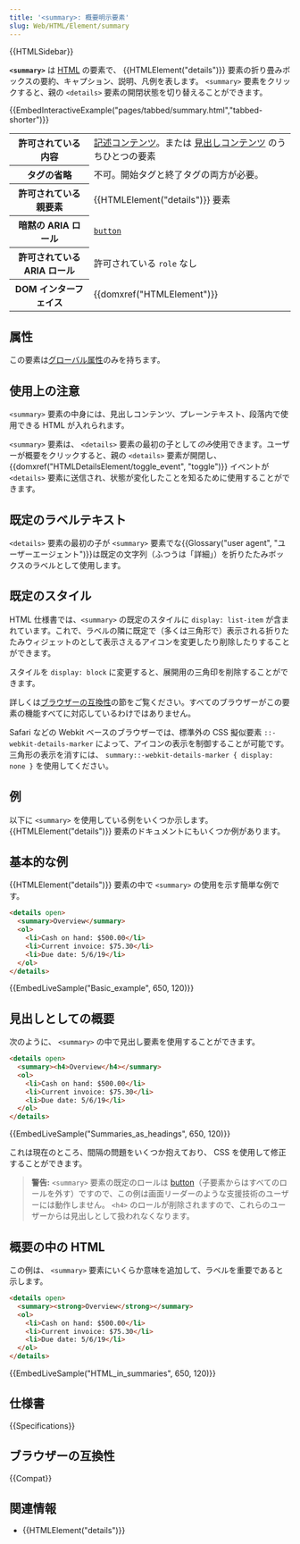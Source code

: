 ```yaml
---
title: '<summary>: 概要明示要素'
slug: Web/HTML/Element/summary
---
```


{{HTMLSidebar}}

**`<summary>`** は [HTML](/ja/docs/Web/HTML) の要素で、 {{HTMLElement("details")}} 要素の折り畳みボックスの要約、キャプション、説明、凡例を表します。 `<summary>` 要素をクリックすると、親の `<details>` 要素の開閉状態を切り替えることができます。

{{EmbedInteractiveExample("pages/tabbed/summary.html","tabbed-shorter")}}

<table class="properties">
  <tbody>
    <tr>
      <th scope="row">許可されている内容</th>
      <td>
        <a href="/ja/docs/Web/Guide/HTML/Content_categories#記述コンテンツ">記述コンテンツ</a>。または <a href="/ja/docs/Web/Guide/HTML/Content_categories#見出しコンテンツ">見出しコンテンツ</a> のうちひとつの要素
      </td>
    </tr>
    <tr>
      <th scope="row">タグの省略</th>
      <td>不可。開始タグと終了タグの両方が必要。</td>
    </tr>
    <tr>
      <th scope="row">許可されている親要素</th>
      <td>{{HTMLElement("details")}} 要素</td>
    </tr>
    <tr>
      <th scope="row">暗黙の ARIA ロール</th>
      <td>
        <code><a href="/ja/docs/Web/Accessibility/ARIA/Roles/button_role">button</a></code>
      </td>
    </tr>
    <tr>
      <th scope="row">許可されている ARIA ロール</th>
      <td>許可されている <code>role</code> なし</td>
    </tr>
    <tr>
      <th scope="row">DOM インターフェイス</th>
      <td>{{domxref("HTMLElement")}}</td>
    </tr>
  </tbody>
</table>

## 属性

この要素は[グローバル属性](/ja/docs/Web/HTML/Global_attributes)のみを持ちます。

## 使用上の注意

`<summary>` 要素の中身には、見出しコンテンツ、プレーンテキスト、段落内で使用できる HTML が入れられます。

`<summary>` 要素は、 `<details>` 要素の最初の子として*のみ*使用できます。ユーザーが概要をクリックすると、親の `<details>` 要素が開閉し、 {{domxref("HTMLDetailsElement/toggle_event", "toggle")}} イベントが `<details>` 要素に送信され、状態が変化したことを知るために使用することができます。

## 既定のラベルテキスト

`<details>` 要素の最初の子が `<summary>` 要素でな{{Glossary("user agent", "ユーザーエージェント")}}は既定の文字列（ふつうは「詳細」）を折りたたみボックスのラベルとして使用します。

## 既定のスタイル

HTML 仕様書では、`<summary>` の既定のスタイルに `display: list-item` が含まれています。これで、ラベルの隣に既定で（多くは三角形で）表示される折りたたみウィジェットのとして表示さえるアイコンを変更したり削除したりすることができます。

スタイルを `display: block` に変更すると、展開用の三角印を削除することができます。

詳しくは[ブラウザーの互換性](#ブラウザーの互換性)の節をご覧ください。すべてのブラウザーがこの要素の機能すべてに対応しているわけではありません。

Safari などの Webkit ベースのブラウザーでは、標準外の CSS 擬似要素 `::-webkit-details-marker` によって、アイコンの表示を制御することが可能です。三角形の表示を消すには、 `summary::-webkit-details-marker { display: none }` を使用してください。

## 例

以下に `<summary>` を使用している例をいくつか示します。 {{HTMLElement("details")}} 要素のドキュメントにもいくつか例があります。

## 基本的な例

{{HTMLElement("details")}} 要素の中で `<summary>` の使用を示す簡単な例です。

```html
<details open>
  <summary>Overview</summary>
  <ol>
    <li>Cash on hand: $500.00</li>
    <li>Current invoice: $75.30</li>
    <li>Due date: 5/6/19</li>
  </ol>
</details>
```

{{EmbedLiveSample("Basic_example", 650, 120)}}

## 見出しとしての概要

次のように、 `<summary>` の中で見出し要素を使用することができます。

```html
<details open>
  <summary><h4>Overview</h4></summary>
  <ol>
    <li>Cash on hand: $500.00</li>
    <li>Current invoice: $75.30</li>
    <li>Due date: 5/6/19</li>
  </ol>
</details>
```

{{EmbedLiveSample("Summaries_as_headings", 650, 120)}}

これは現在のところ、間隔の問題をいくつか抱えており、 CSS を使用して修正することができます。

> **警告:** `<summary>` 要素の既定のロールは [button](/ja/docs/Web/Accessibility/ARIA/Roles/button_role)（子要素からはすべてのロールを外す）ですので、この例は画面リーダーのような支援技術のユーザーには動作しません。 `<h4>` のロールが削除されますので、これらのユーザーからは見出しとして扱われなくなります。
</div>

## 概要の中の HTML

この例は、 `<summary>` 要素にいくらか意味を追加して、ラベルを重要であると示します。

```html
<details open>
  <summary><strong>Overview</strong></summary>
  <ol>
    <li>Cash on hand: $500.00</li>
    <li>Current invoice: $75.30</li>
    <li>Due date: 5/6/19</li>
  </ol>
</details>
```

{{EmbedLiveSample("HTML_in_summaries", 650, 120)}}

## 仕様書

{{Specifications}}

## ブラウザーの互換性

{{Compat}}

## 関連情報

- {{HTMLElement("details")}}
